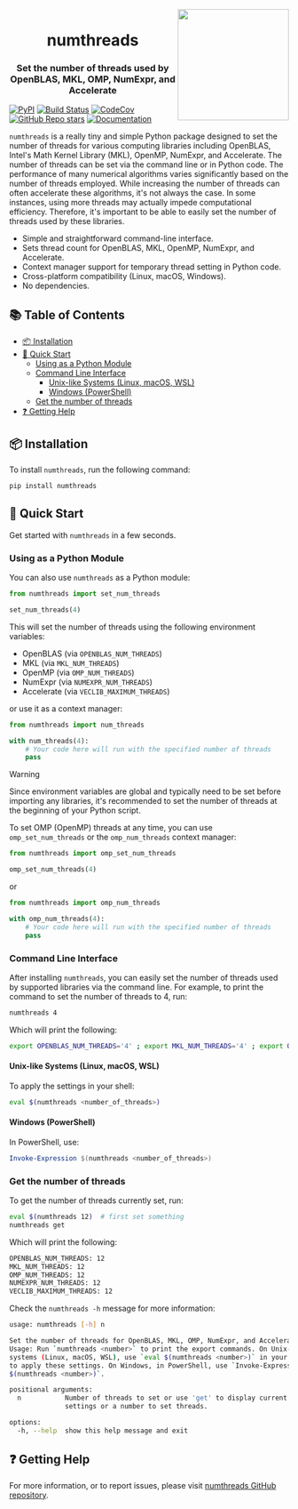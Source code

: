 <img src="https://media.githubusercontent.com/media/basnijholt/nijho.lt/3986f45bae9ea4e834486eab4f7f6963d980c7b6/content/project/numthreads/featured.png" align="right" style="width: 200px;" />

<h1 align="center">numthreads</h1>
<h3 align="center">Set the number of threads used by OpenBLAS, MKL, OMP, NumExpr, and Accelerate</h3>

[![PyPI](https://img.shields.io/pypi/v/numthreads.svg)](https://pypi.python.org/pypi/numthreads)
[![Build Status](https://github.com/basnijholt/numthreads/actions/workflows/pytest.yml/badge.svg)](https://github.com/basnijholt/numthreads/actions/workflows/pytest.yml)
[![CodeCov](https://codecov.io/gh/basnijholt/numthreads/branch/main/graph/badge.svg)](https://codecov.io/gh/basnijholt/numthreads)
[![GitHub Repo stars](https://img.shields.io/github/stars/basnijholt/numthreads)](https://github.com/basnijholt/numthreads)
[![Documentation](https://readthedocs.org/projects/numthreads/badge/?version=latest)](https://numthreads.readthedocs.io/)

`numthreads` is a really tiny and simple Python package designed to set the number of threads for various computing libraries including OpenBLAS, Intel's Math Kernel Library (MKL), OpenMP, NumExpr, and Accelerate.
The number of threads can be set via the command line or in Python code.
The performance of many numerical algorithms varies significantly based on the number of threads employed.
While increasing the number of threads can often accelerate these algorithms, it's not always the case.
In some instances, using more threads may actually impede computational efficiency.
Therefore, it's important to be able to easily set the number of threads used by these libraries.

- Simple and straightforward command-line interface.
- Sets thread count for OpenBLAS, MKL, OpenMP, NumExpr, and Accelerate.
- Context manager support for temporary thread setting in Python code.
- Cross-platform compatibility (Linux, macOS, Windows).
- No dependencies.

<!-- toc-start -->

## :books: Table of Contents

<!-- START doctoc generated TOC please keep comment here to allow auto update -->
<!-- DON'T EDIT THIS SECTION, INSTEAD RE-RUN doctoc TO UPDATE -->

- [:package: Installation](#package-installation)
- [:rocket: Quick Start](#rocket-quick-start)
  - [Using as a Python Module](#using-as-a-python-module)
  - [Command Line Interface](#command-line-interface)
    - [Unix-like Systems (Linux, macOS, WSL)](#unix-like-systems-linux-macos-wsl)
    - [Windows (PowerShell)](#windows-powershell)
  - [Get the number of threads](#get-the-number-of-threads)
- [:question: Getting Help](#question-getting-help)

<!-- END doctoc generated TOC please keep comment here to allow auto update -->

<!-- toc-end -->

## :package: Installation

To install `numthreads`, run the following command:

```bash
pip install numthreads
```

## :rocket: Quick Start

Get started with `numthreads` in a few seconds.

### Using as a Python Module

You can also use `numthreads` as a Python module:

```python
from numthreads import set_num_threads

set_num_threads(4)
```

This will set the number of threads using the following environment variables:
- OpenBLAS (via `OPENBLAS_NUM_THREADS`)
- MKL (via `MKL_NUM_THREADS`)
- OpenMP (via `OMP_NUM_THREADS`)
- NumExpr (via `NUMEXPR_NUM_THREADS`)
- Accelerate (via `VECLIB_MAXIMUM_THREADS`)

or use it as a context manager:

```python
from numthreads import num_threads

with num_threads(4):
    # Your code here will run with the specified number of threads
    pass
```

> [!WARNING]
> Since environment variables are global and typically need to be set before importing any libraries, it's recommended to set the number of threads at the beginning of your Python script.

To set OMP (OpenMP) threads at any time, you can use `omp_set_num_threads` or the `omp_num_threads` context manager:

```python
from numthreads import omp_set_num_threads

omp_set_num_threads(4)
```

or

```python
from numthreads import omp_num_threads

with omp_num_threads(4):
    # Your code here will run with the specified number of threads
    pass
```

### Command Line Interface

After installing `numthreads`, you can easily set the number of threads used by supported libraries via the command line. For example, to print the command to set the number of threads to 4, run:

```bash
numthreads 4
```
<!-- CODE:BASH:START -->
<!-- echo '```bash' -->
<!-- numthreads 4 -->
<!-- echo '```' -->
<!-- CODE:END -->
Which will print the following:
<!-- OUTPUT:START -->
<!-- ⚠️ This content is auto-generated by `markdown-code-runner`. -->
```bash
export OPENBLAS_NUM_THREADS='4' ; export MKL_NUM_THREADS='4' ; export OMP_NUM_THREADS='4' ; export NUMEXPR_NUM_THREADS='4' ; export VECLIB_MAXIMUM_THREADS='4'
```

<!-- OUTPUT:END -->

#### Unix-like Systems (Linux, macOS, WSL)

To apply the settings in your shell:

```bash
eval $(numthreads <number_of_threads>)
```

#### Windows (PowerShell)

In PowerShell, use:

```powershell
Invoke-Expression $(numthreads <number_of_threads>)
```

### Get the number of threads

To get the number of threads currently set, run:

```bash
eval $(numthreads 12)  # first set something
numthreads get
```
<!-- CODE:BASH:START -->
<!-- echo '```bash' -->
<!-- eval $(numthreads 12) -->
<!-- numthreads get -->
<!-- echo '```' -->
<!-- CODE:END -->
Which will print the following:
<!-- OUTPUT:START -->
<!-- ⚠️ This content is auto-generated by `markdown-code-runner`. -->
```bash
OPENBLAS_NUM_THREADS: 12
MKL_NUM_THREADS: 12
OMP_NUM_THREADS: 12
NUMEXPR_NUM_THREADS: 12
VECLIB_MAXIMUM_THREADS: 12
```

<!-- OUTPUT:END -->

Check the `numthreads -h` message for more information:

<!-- CODE:BASH:START -->
<!-- echo '```bash' -->
<!-- numthreads -h -->
<!-- echo '```' -->
<!-- CODE:END -->
<!-- OUTPUT:START -->
<!-- ⚠️ This content is auto-generated by `markdown-code-runner`. -->
```bash
usage: numthreads [-h] n

Set the number of threads for OpenBLAS, MKL, OMP, NumExpr, and Accelerate.
Usage: Run `numthreads <number>` to print the export commands. On Unix-like
systems (Linux, macOS, WSL), use `eval $(numthreads <number>)` in your shell
to apply these settings. On Windows, in PowerShell, use `Invoke-Expression
$(numthreads <number>)`.

positional arguments:
  n           Number of threads to set or use 'get' to display current
              settings or a number to set threads.

options:
  -h, --help  show this help message and exit
```

<!-- OUTPUT:END -->

## :question: Getting Help

For more information, or to report issues, please visit [numthreads GitHub repository](https://github.com/basnijholt/numthreads).
